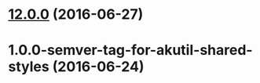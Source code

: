 <a name="12.0.0"></a>
# [12.0.0](https://aui-team-bot/https://bitbucket.org/atlassian/atlaskit-spike/compare/1.0.0-semver-tag-for-akutil-shared-styles...v12.0.0) (2016-06-27)



<a name="1.0.0-semver-tag-for-akutil-shared-styles"></a>
# 1.0.0-semver-tag-for-akutil-shared-styles (2016-06-24)



